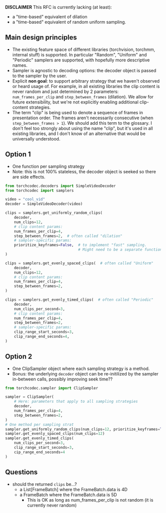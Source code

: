 **DISCLAIMER** This RFC is currently lacking (at least):

- a "time-based" equivalent of dilation
- a "time-based" equivalent of random uniform sampling.

Main design principles
----------------------

- The existing feature space of different libraries (torchvision, torchmm,
  internal stuff) is supported. In particular "Random", "Uniform" and
  "Periodic" samplers are supported, with hopefully more descriptive names.
- Sampler is agnostic to decoding options: the decoder object is passed to the
  sampler by the user.
- Explicit **non goal**: to support arbitrary strategy that we haven't
  observed or heard usage of. For example, in all existing libraries the clip
  content is never random and just determined by 2 parameters:
  `num_frames_per_clip` and `step_between_frames` (dilation). We allow for
  future extensibility, but we're not explicitly enabling additional
  clip-content strategies.
- The term "clip" is being used to denote a sequence of frames in presentation
  order. The frames aren't necessarily consecutive (when
  `step_between_frames > 1`). We should add this term to the glossary. I don't
  feel too strongly about using the name "clip", but it's used in all existing
  libraries, and I don't know of an alternative that would be universally
  understood.


Option 1
--------

- One function per sampling strategy
- Note: this is not 100% stateless, the decoder object is seeked so there are
  side effects.

```py
from torchcodec.decoders import SimpleVideoDecoder
from torchcodec import samplers

video = "cool_vid"
decoder = SimpleVideoDecoder(video)

clips = samplers.get_uniformly_random_clips(
    decoder,
    num_clips=12,
    # clip content params:
    num_frames_per_clip=4,
    step_between_frames=2,  # often called "dilation"
    # sampler-specific params:
    prioritize_keyframes=False,  # to implement "fast" sampling.
                                 # Might need to be a separate function.
)

clips = samplers.get_evenly_spaced_clips(  # often called "Uniform"
    decoder,
    num_clips=12,
    # clip content params:
    num_frames_per_clip=4,
    step_between_frames=2,
)

clips = samplers.get_evenly_timed_clips(  # often called "Periodic"
    decoder,
    num_clips_per_second=3,
    # clip content params:
    num_frames_per_clip=4,
    step_between_frames=2,
    # sampler-specific params:
    clip_range_start_seconds=3,
    clip_range_end_seconds=4,
)
```

Option 2
--------

- One ClipSampler object where each sampling strategy is a method.
- Bonus: the underlying `decoder` object can be re-initilized by the sampler
  in-between calls, possibly improving seek time??

```py
from torchcodec.sampler import ClipSampler

sampler = ClipSampler(
    # Here: parameters that apply to all sampling strategies
    decoder,
    num_frames_per_clip=4,
    step_between_frames=2,
)
# One method per sampling strat
sampler.get_uniformly_random_clips(num_clips=12, prioritize_keyframes=True)
sampler.get_evenly_spaced_clips(num_clips=12)
sampler.get_evenly_timed_clips(
    num_clips_per_second=3,
    clip_range_start_seconds=3,
    cip_range_end_seconds=4
)
```


Questions
---------

- should the returned `clips` be...?
  - a List[FrameBatch] where the FrameBatch.data is 4D
  - a FrameBatch where the FrameBatch.data is 5D
    - This is OK as long as num_frames_per_clip is not random (it is currently
      never random)
